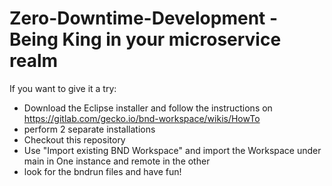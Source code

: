 # Zero-Downtime-Development - Being King in your microservice realm  

If you want to give it a try:

* Download the Eclipse installer and follow the instructions on https://gitlab.com/gecko.io/bnd-workspace/wikis/HowTo
* perform 2 separate installations
* Checkout this repository
* Use "Import existing BND Workspace" and import the Workspace under main in One instance and remote in the other
* look for the bndrun files and have fun!